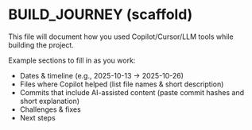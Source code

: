 # BUILD_JOURNEY (scaffold)

This file will document how you used Copilot/Cursor/LLM tools while building the project.

Example sections to fill in as you work:
- Dates & timeline (e.g., 2025-10-13 -> 2025-10-26)
- Files where Copilot helped (list file names & short description)
- Commits that include AI-assisted content (paste commit hashes and short explanation)
- Challenges & fixes
- Next steps

